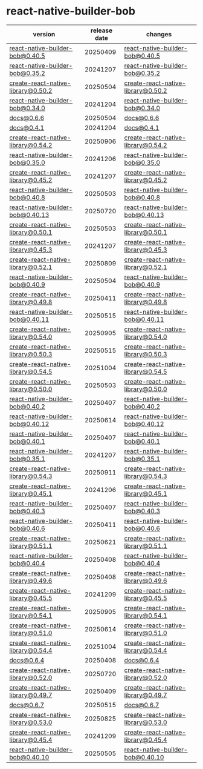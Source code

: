 # react-native-builder-bob	


|version|release date|changes|
|---|---|---|
|react-native-builder-bob@0.40.5|20250409|[react-native-builder-bob@0.40.5](./react-native-builder-bob@0.40.5-20250409.md)|
|react-native-builder-bob@0.35.2|20241207|[react-native-builder-bob@0.35.2](./react-native-builder-bob@0.35.2-20241207.md)|
|create-react-native-library@0.50.2|20250504|[create-react-native-library@0.50.2](./create-react-native-library@0.50.2-20250504.md)|
|react-native-builder-bob@0.34.0|20241204|[react-native-builder-bob@0.34.0](./react-native-builder-bob@0.34.0-20241204.md)|
|docs@0.6.6|20250504|[docs@0.6.6](./docs@0.6.6-20250504.md)|
|docs@0.4.1|20241204|[docs@0.4.1](./docs@0.4.1-20241204.md)|
|create-react-native-library@0.54.2|20250906|[create-react-native-library@0.54.2](./create-react-native-library@0.54.2-20250906.md)|
|react-native-builder-bob@0.35.0|20241206|[react-native-builder-bob@0.35.0](./react-native-builder-bob@0.35.0-20241206.md)|
|create-react-native-library@0.45.2|20241207|[create-react-native-library@0.45.2](./create-react-native-library@0.45.2-20241207.md)|
|react-native-builder-bob@0.40.8|20250503|[react-native-builder-bob@0.40.8](./react-native-builder-bob@0.40.8-20250503.md)|
|react-native-builder-bob@0.40.13|20250720|[react-native-builder-bob@0.40.13](./react-native-builder-bob@0.40.13-20250720.md)|
|create-react-native-library@0.50.1|20250503|[create-react-native-library@0.50.1](./create-react-native-library@0.50.1-20250503.md)|
|create-react-native-library@0.45.3|20241207|[create-react-native-library@0.45.3](./create-react-native-library@0.45.3-20241207.md)|
|create-react-native-library@0.52.1|20250809|[create-react-native-library@0.52.1](./create-react-native-library@0.52.1-20250809.md)|
|react-native-builder-bob@0.40.9|20250504|[react-native-builder-bob@0.40.9](./react-native-builder-bob@0.40.9-20250504.md)|
|create-react-native-library@0.49.8|20250411|[create-react-native-library@0.49.8](./create-react-native-library@0.49.8-20250411.md)|
|react-native-builder-bob@0.40.11|20250515|[react-native-builder-bob@0.40.11](./react-native-builder-bob@0.40.11-20250515.md)|
|create-react-native-library@0.54.0|20250905|[create-react-native-library@0.54.0](./create-react-native-library@0.54.0-20250905.md)|
|create-react-native-library@0.50.3|20250515|[create-react-native-library@0.50.3](./create-react-native-library@0.50.3-20250515.md)|
|create-react-native-library@0.54.5|20251004|[create-react-native-library@0.54.5](./create-react-native-library@0.54.5-20251004.md)|
|create-react-native-library@0.50.0|20250503|[create-react-native-library@0.50.0](./create-react-native-library@0.50.0-20250503.md)|
|react-native-builder-bob@0.40.2|20250407|[react-native-builder-bob@0.40.2](./react-native-builder-bob@0.40.2-20250407.md)|
|react-native-builder-bob@0.40.12|20250614|[react-native-builder-bob@0.40.12](./react-native-builder-bob@0.40.12-20250614.md)|
|react-native-builder-bob@0.40.1|20250407|[react-native-builder-bob@0.40.1](./react-native-builder-bob@0.40.1-20250407.md)|
|react-native-builder-bob@0.35.1|20241207|[react-native-builder-bob@0.35.1](./react-native-builder-bob@0.35.1-20241207.md)|
|create-react-native-library@0.54.3|20250911|[create-react-native-library@0.54.3](./create-react-native-library@0.54.3-20250911.md)|
|create-react-native-library@0.45.1|20241206|[create-react-native-library@0.45.1](./create-react-native-library@0.45.1-20241206.md)|
|react-native-builder-bob@0.40.3|20250407|[react-native-builder-bob@0.40.3](./react-native-builder-bob@0.40.3-20250407.md)|
|react-native-builder-bob@0.40.6|20250411|[react-native-builder-bob@0.40.6](./react-native-builder-bob@0.40.6-20250411.md)|
|create-react-native-library@0.51.1|20250621|[create-react-native-library@0.51.1](./create-react-native-library@0.51.1-20250621.md)|
|react-native-builder-bob@0.40.4|20250408|[react-native-builder-bob@0.40.4](./react-native-builder-bob@0.40.4-20250408.md)|
|create-react-native-library@0.49.6|20250408|[create-react-native-library@0.49.6](./create-react-native-library@0.49.6-20250408.md)|
|create-react-native-library@0.45.5|20241209|[create-react-native-library@0.45.5](./create-react-native-library@0.45.5-20241209.md)|
|create-react-native-library@0.54.1|20250905|[create-react-native-library@0.54.1](./create-react-native-library@0.54.1-20250905.md)|
|create-react-native-library@0.51.0|20250614|[create-react-native-library@0.51.0](./create-react-native-library@0.51.0-20250614.md)|
|create-react-native-library@0.54.4|20251004|[create-react-native-library@0.54.4](./create-react-native-library@0.54.4-20251004.md)|
|docs@0.6.4|20250408|[docs@0.6.4](./docs@0.6.4-20250408.md)|
|create-react-native-library@0.52.0|20250720|[create-react-native-library@0.52.0](./create-react-native-library@0.52.0-20250720.md)|
|create-react-native-library@0.49.7|20250409|[create-react-native-library@0.49.7](./create-react-native-library@0.49.7-20250409.md)|
|docs@0.6.7|20250515|[docs@0.6.7](./docs@0.6.7-20250515.md)|
|create-react-native-library@0.53.0|20250825|[create-react-native-library@0.53.0](./create-react-native-library@0.53.0-20250825.md)|
|create-react-native-library@0.45.4|20241209|[create-react-native-library@0.45.4](./create-react-native-library@0.45.4-20241209.md)|
|react-native-builder-bob@0.40.10|20250505|[react-native-builder-bob@0.40.10](./react-native-builder-bob@0.40.10-20250505.md)|

